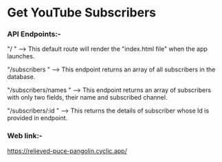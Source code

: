 # Get YouTube Subscribers

### API Endpoints:-

"/ " --> This default route will render the "index.html file" when the app launches.

"/subscribers " --> This endpoint returns an array of all subscribers in the database.

"/subscribers/names " --> This endpoint returns an array of subscribers with only two fields, their name and subscribed channel.

"/subscribers/:id " --> This returns the details of subscriber whose Id is provided in endpoint.


### Web link:- 

https://relieved-puce-pangolin.cyclic.app/
